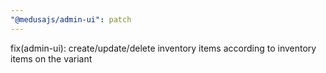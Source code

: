 ```yaml
---
"@medusajs/admin-ui": patch
---
```


fix(admin-ui): create/update/delete inventory items according to inventory items on the variant
